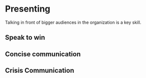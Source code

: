 # Presenting

Talking in front of bigger audiences in the organization is a key skill. 

## Speak to win

## Concise communication

## Crisis Communication

